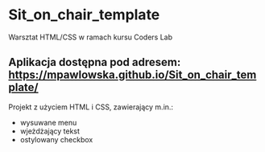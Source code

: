 # Sit_on_chair_template
Warsztat HTML/CSS w ramach kursu Coders Lab

## Aplikacja dostępna pod adresem: https://mpawlowska.github.io/Sit_on_chair_template/

Projekt z użyciem HTML i CSS, zawierający m.in.:
* wysuwane menu 
* wjeżdżający tekst
* ostylowany checkbox 